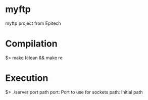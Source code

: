 # myftp
myftp project from Epitech
# Compilation
$> make fclean && make re
# Execution
$> ./server port path
port: Port to use for sockets
path: Initial path